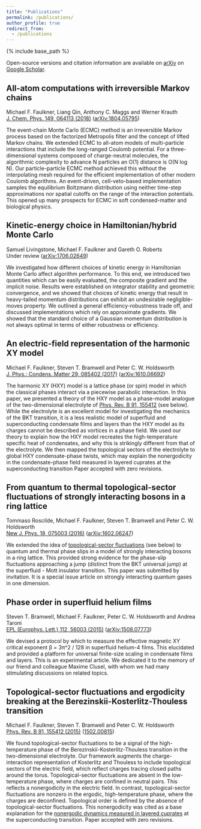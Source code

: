 ```yaml
---
title: "Publications"
permalink: /publications/
author_profile: true
redirect_from:
  - /publications
---
```


{% include base_path %}

Open-source versions and citation information are available on [arXiv](https://arxiv.org/search/?searchtype=author&query=Faulkner%2C+M+F) on [Google Scholar](https://scholar.google.co.uk/citations?hl=en&user=uFW1iN4AAAAJ&view_op=list_works&gmla=AJsN-F6QhUFJ7kRjW_OCY-lAWaHwUqZKiaJFOcRdl7TIzHPpC-9kR-yPUpTDeWepq0-3l9LkdZRxGxE--IRrOF7msyldHypL8OqssQJnUtZSZh-aJPbKEEM). 


## All-atom computations with irreversible Markov chains
Michael F. Faulkner, Liang Qin, Anthony C. Maggs and Werner Krauth
<br/>
[J. Chem. Phys. 149, 064113 (2018)](http://doi.org/10.1063/1.5036638) ([arXiv:1804.05795](https://arxiv.org/abs/1804.05795))

The event-chain Monte Carlo (ECMC) method is an irreversible Markov process based on the factorized Metropolis filter and the concept of lifted Markov chains. We extended ECMC to all-atom models of multi-particle interactions that include the long-ranged Coulomb potential. For a three-dimensional systems composed of charge-neutral molecules, the algorithmic complexity to advance N particles an O(1) distance is O(N log N). Our particle-particle ECMC method achieved this without the interpolating mesh required for the efficient implementation of other modern Coulomb algorithms. An event-driven, cell-veto-based implementation samples the equilibrium Boltzmann distribution using neither time-step approximations nor spatial cutoffs on the range of the interaction potentials. This opened up many prospects for ECMC in soft condensed-matter and biological physics.


## Kinetic-energy choice in Hamiltonian/hybrid Monte Carlo
Samuel Livingstone, Michael F. Faulkner and Gareth O. Roberts
<br/>
Under review ([arXiv:1706.02649](https://arxiv.org/abs/1706.02649))

We investigated how different choices of kinetic energy in Hamiltonian Monte Carlo affect algorithm performance. To this end, we introduced two quantities which can be easily evaluated, the composite gradient and the implicit noise. Results were established on integrator stability and geometric convergence, and we showed that choices of kinetic energy that result in heavy-tailed momentum distributions can exhibit an undesirable negligible-moves property. We outlined a general efficiency-robustness trade off, and discussed implementations which rely on approximate gradients. We showed that the standard choice of a Gaussian momentum distribution is not always optimal in terms of either robustness or efficiency.


## An electric-field representation of the harmonic XY model
Michael F. Faulkner, Steven T. Bramwell and Peter C. W. Holdsworth
<br/>
[J. Phys.: Condens. Matter 29, 085402 (2017)]((http://doi.org/10.1088/1361-648X/aa523f)) ([arXiv:1610.06692](https://arxiv.org/abs/1610.06692))

The harmonic XY (HXY) model is a lattice phase (or spin) model in which the classical phases interact via a piecewise parabolic interaction. In this paper, we presented a theory of the HXY model as a phase-model analogue of the two-dimensional electrolyte of [Phys. Rev. B  91, 155412](http://doi.org/10.1103/PhysRevB.91.155412) (see below).  While the electrolyte is an excellent model for investigating the mechanics of the BKT transition, it is a less realistic model of superfluid and superconducting condensate films and layers than the HXY model as its charges cannot be described as vortices in a phase field. We used our theory to explain how the HXY model recreates the high-temperature specific heat of condensates, and why this is strikingly different from that of the electrolyte. We then mapped the topological sectors of the electrolyte to global HXY condensate-phase twists, which may explain the nonergodicity in the condensate-phase field measured in layered cuprates at the superconducting transition Paper accepted with zero revisions.


## From quantum to thermal topological-sector fluctuations of strongly interacting bosons in a ring lattice
Tommaso Roscilde, Michael F. Faulkner, Steven T. Bramwell and Peter C. W. Holdsworth
<br/>
[New J. Phys. 18, 075003 (2016)](http://doi.org/10.1088/1367-2630/18/7/075003) ([arXiv:1602.06247](https://arxiv.org/abs/1602.06247))

We extended the idea of [topological-sector fluctuations](http://doi.org/10.1103/PhysRevB.91.155412) (see below) to quantum and thermal phase slips in a model of strongly interacting bosons in a ring lattice. This provided strong evidence for the phase-slip fluctuations approaching a jump (distinct from the BKT universal jump) at the superfluid - Mott insulator transition. This paper was submitted by invitation. It is a special issue article on strongly interacting quantum gases in one dimension.


## Phase order in superfluid helium films
Steven T. Bramwell, Michael F. Faulkner, Peter C. W. Holdsworth and Andrea Taroni
<br/>
[EPL (Europhys. Lett.) 112, 56003 (2015)](http://doi.org/10.1209/0295-5075/112/56003) ([arXiv:1508.07773](https://arxiv.org/abs/1508.07773))

We devised a protocol by which to measure the effective magnetic XY critical exponent β = 3π^2 / 128 in superfluid helium-4 films. This elucidated and provided a platform for universal finite-size scaling in condensate films and layers. This is an experimental article. We dedicated it to the memory of our friend and colleague Maxime Clusel, with whom we had many stimulating discussions on related topics.

## Topological-sector fluctuations and ergodicity breaking at the Berezinskii-Kosterlitz-Thouless transition
Michael F. Faulkner, Steven T. Bramwell and Peter C. W. Holdsworth
<br/>
[Phys. Rev. B 91, 155412 (2015)](http://doi.org/10.1103/PhysRevB.91.155412) ([1502.00815](https://arxiv.org/abs/1502.00815))

We found topological-sector fluctuations to be a signal of the high-temperature phase of the Berezinskii-Kosterlitz-Thouless transition in the two-dimensional electrolyte. Our framework augments the charge-interaction representation of Kosterlitz and Thouless to include topological sectors of the electric field, which reflect charges tracing closed paths around the torus. Topological-sector fluctuations are absent in the low-temperature phase, where charges are confined in neutral pairs.  This reflects a nonergodicity in the electric field. In contrast, topological-sector fluctuations are nonzero in the ergodic, high-temperature phase, where the charges are deconfined. Topological order is defined by the absence of topological-sector fluctuations. This nonergodicity was cited as a base explanation for the [nonergodic dynamics measured in layered cuprates](https://journals.aps.org/prb/abstract/10.1103/PhysRevB.94.134503) at the superconducting transition. Paper accepted with zero revisions.

<!---
{% if author.googlescholar %} You can also find my articles on my Google Scholar profile. {% endif %}

{% include base_path %}

{% for post in site.publications reversed %}
  {% include archive-single.html %}
{% endfor %}
-->
